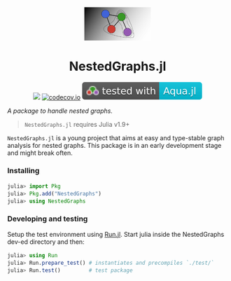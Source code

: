 <div align="center"> 
<img src="images/NestedGraphs.jl.svg" alt="NestedGraphs.jl" width="30%"></img>

# NestedGraphs.jl
[![](https://img.shields.io/badge/docs-dev-blue.svg)](https://UniStuttgart-IKR.github.io/NestedGraphs.jl/dev)
[![codecov.io](http://codecov.io/github/UniStuttgart-IKR/NestedGraphs.jl/coverage.svg?branch=main)](http://codecov.io/github/UniStuttgart-IKR/NestedGraphs.jl?branch=main)
[![Aqua QA](https://raw.githubusercontent.com/JuliaTesting/Aqua.jl/master/badge.svg)](https://github.com/JuliaTesting/Aqua.jl)

</div>



*A package to handle nested graphs.*

> `NestedGraphs.jl` requires Julia v1.9+

`NestedGraphs.jl` is a young project that aims at easy and type-stable graph analysis for nested graphs.
This package is in an early development stage and might break often.

### Installing 
```julia
julia> import Pkg
julia> Pkg.add("NestedGraphs")
julia> using NestedGraphs
```

### Developing and testing
Setup the test environment using [Run.jl](https://github.com/tkf/Run.jl).
Start julia inside the NestedGraphs dev-ed directory and then:
```julia
julia> using Run
julia> Run.prepare_test() # instantiates and precompiles `./test/`
julia> Run.test()         # test package
```
